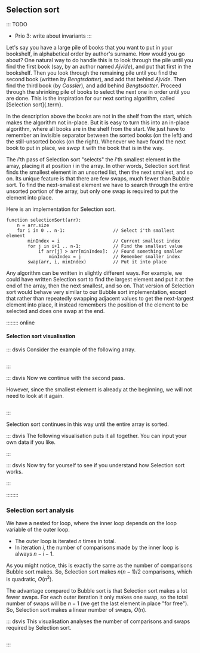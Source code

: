 
## Selection sort

::: TODO
- Prio 3: write about invariants
:::

Let's say you have a large pile of books that you want to put in your bookshelf, in alphabetical order by author's surname.
How would you go about?
One natural way to do handle this is to look through the pile until you find the first book (say, by an author named *Ajvide*), and put that first in the bookshelf.
Then you look through the remaining pile until you find the second book (written by *Bengtsdotter*), and add that behind *Ajvide*.
Then find the third book (by *Cassler*), and add behind *Bengtsdotter*.
Proceed through the shrinking pile of books to select the next one in order until you are done.
This is the inspiration for our next sorting algorithm, called [Selection sort]{.term}.

In the description above the books are not in the shelf from the start, which makes the algorithm not in-place.
But it is easy to turn this into an in-place algorithm, where all books are in the shelf from the start.
We just have to remember an invisible separator between the sorted books (on the left) and the still-unsorted books (on the right).
Whenever we have found the next book to put in place, we *swap* it with the book that is in the way.

The $i$'th pass of Selection sort "selects" the $i$'th smallest element in the array, placing it at position $i$ in the array.
In other words, Selection sort first finds the smallest element in an unsorted list, then the next smallest, and so on.
Its unique feature is that there are few swaps, much fewer than Bubble sort.
To find the next-smallest element we have to search through the entire unsorted portion of the array, but only one swap is required to put the element into place.

Here is an implementation for Selection sort.

    function selectionSort(arr):
        n = arr.size
        for i in 0 .. n-1:                  // Select i'th smallest element
            minIndex = i                    // Current smallest index
            for j in i+1 .. n-1:            // Find the smallest value
                if arr[j] > arr[minIndex]:  // Found something smaller
                    minIndex = j            // Remember smaller index
            swap(arr, i, minIndex)          // Put it into place

Any algorithm can be written in slightly different ways.
For example, we could have written Selection sort to find the largest element and put it at the end of the array, then the next
smallest, and so on.
That version of Selection sort would behave very similar to our Bubble sort implementation, except that rather than repeatedly swapping adjacent values to get the next-largest element into place, it instead remembers the position of the element to be selected and does one swap at the end.

:::::::: online
#### Selection sort visualisation

::: dsvis
Consider the example of the following array.

``` {.jsav-animation src="Sorting/selectionsortS1CON.js" links="Sorting/selectionsortSCON.css" name="Selection Sort Slideshow 1"}
```
:::

::: dsvis
Now we continue with the second pass.

However, since the smallest element is already at the beginning, we will not need to look at it again.

``` {.jsav-animation src="Sorting/selectionsortS2CON.js" links="Sorting/selectionsortSCON.css" name="Selection Sort Slideshow 1"}
```
:::

Selection sort continues in this way until the entire array is sorted.

::: dsvis
The following visualisation puts it all together. You can input your own data if you like.

<avembed id="selectionsortAV" src="Sorting/selectionsortAV.html" type="ss" name="Selection Sort Visualisation"/>
:::

::: dsvis
Now try for yourself to see if you understand how Selection sort works.

<avembed id="SelsortPRO" src="Sorting/SelsortPRO.html" type="ka" name="Selection Sort Proficiency Exercise"/>
:::

::::::::

<!--
### Invariants
-->

### Selection sort analysis

We have a nested for loop, where the inner loop depends on the loop variable of the outer loop.

- The outer loop is iterated $n$ times in total.
- In iteration $i$, the number of comparisons made by the inner loop is always $n-i-1$.

As you might notice, this is exactly the same as the number of comparisons Bubble sort makes.
So, Selection sort makes $n(n-1)/2$ comparisons, which is quadratic, $O(n^2)$.

The advantage compared to Bubble sort is that Selection sort makes a lot fewer swaps.
For each outer iteration it only makes one swap, so the total number of swaps will be $n-1$ (we get the last element in place "for free").
So, Selection sort makes a linear number of swaps, $O(n)$.

::: dsvis
This visualisation analyses the number of comparisons and swaps required by Selection sort.

``` {.jsav-animation src="Sorting/SelectionSortAnalysisCON.js" links="Sorting/SelectionSortAnalysisCON.css" name="Selection Sort Analysis Slideshow"}
```
:::

<!-- The following is only interesting for low-level languages (e.g. C), other languages do this by default, so we skip it.

There is another approach to keeping the cost of swapping records low,
and it can be used by any sorting algorithm even when the records are
large. This is to have each element of the array store a pointer to a
record rather than store the record itself. In this implementation, a
swap operation need only exchange the pointer values. The large records
do not need to move. This technique is illustrated by the following
visualisation. Additional space is needed to store the pointers, but the
return is a faster swap operation.

:::: {#PointerSwap}
``` {.jsav-animation src="Sorting/ptrSwapCON.js" links="Sorting/ptrSwapCON.css" name="Selection Sort Pointer Swap"}
```
::::
-->
